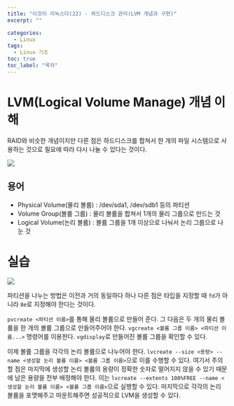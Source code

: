 ```yaml
---
title: "이것이 리눅스다(22) - 하드디스크 관리(LVM 개념과 구현)"
excerpt: ""

categories:
  - Linux
tags:
  - Linux 기초
toc: true
toc_label: "목차"
---
```


# LVM(Logical Volume Manage) 개념 이해 

RAID와 비슷한 개념이지만 다른 점은 하드디스크를 합쳐서 한 개의 파일 시스템으로 사용하는 것으로 필요에 따라 다시 나눌 수 있다는 것이다. 

<img src="https://drive.google.com/uc?export=view&id=1LoI_KRwvILJq_j21oTS2PQatqJO3RjGu">

## 용어

- Physical Volume(물리 볼륨) : /dev/sda1, /dev/sdb1 등의 파티션
- Volume Group(볼륨 그룹) : 물리 볼륨을 합쳐서 1개의 물리 그룹으로 만드는 것
- Logical Volume(논리 볼륨) : 볼륨 그룹을 1개 이상으로 나눠서 논리 그룹으로 나눈 것

# 실습

<img src="https://drive.google.com/uc?export=view&id=1CsMeZLC79Sz3bIf2TmV5RHOmWbx96F0n">

파티션을 나누는 방법은 이전과 거의 동일하다 하나 다른 점은 타입을 지정할 때 `fd`가 아니라 `8e`로 지정해야 한다는 것이다. 

`pvcreate <파티션 이름>`를 통해 물리 볼륨으로 만들어 준다. 그 다음은 두 개의 물리 볼륨을 한 개의 볼륨 그룹으로 만들어주어야 한다. `vgcreate <볼륨 그룹 이름> <파티션 이름...>` 명령어를 이용한다. `vgdisplay`로 만들어진 볼륨 그룹을 확인할 수 있다. 

이제 볼륨 그룹을 각각의 논리 볼륨으로 나누어야 한다. `lvcreate --size <용량> --name <생성할 논리 볼륨 이름> <볼륨 그룹 이름>`으로 이를 수행할 수 있다. 여기서 주의할 점은 마지막에 생성할 논리 볼륨의 용량이 정확한 숫자로 떨어지지 않을 수 있기 때문에 남은 용량을 전부 배정해야 한다. 이는 `lvcreate --extents 100%FREE --name <생성할 논리 볼륨 이름> <볼륨 그룹 이름>`으로 실행할 수 있다. 마지막으로 각각의 논리 볼륨을 포맷해주고 마운트해주면 성공적으로 LVM을 생성할 수 있다. 
